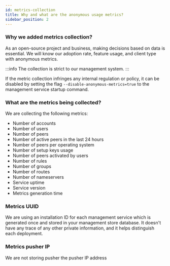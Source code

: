 ```yaml
---
id: metrics-collection
title: Why and what are the anonymous usage metrics?
sidebar_position: 2
---
```

### Why we added metrics collection?
As an open-source project and business, making decisions based on data is essential. We will know our adoption rate, feature usage, and client type with anonymous metrics.

:::info
The collection is strict to our management system.
:::

If the metric collection infringes any internal regulation or policy, it can be disabled by setting the flag `--disable-anonymous-metrics=true` to the management service startup command.

### What are the metrics being collected?
We are collecting the following metrics:
* Number of accounts
* Number of users
* Number of peers
* Number of active peers in the last 24 hours
* Number of peers per operating system
* Number of setup keys usage
* Number of peers activated by users
* Number of rules
* Number of groups
* Number of routes
* Number of nameservers
* Service uptime
* Service version
* Metrics generation time


### Metrics UUID
We are using an installation ID for each management service which is generated once and stored in your management store database. It doesn't have any trace of any other private information, and it helps distinguish each deployment.

### Metrics pusher IP
We are not storing pusher the pusher IP address